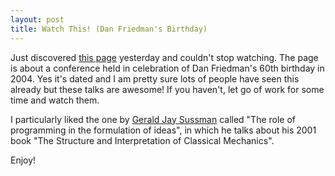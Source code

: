```yaml
---
layout: post
title: Watch This! (Dan Friedman's Birthday)
---
```

Just discovered [this page][danfest] yesterday and couldn't stop watching. The page is about a conference held in celebration of
Dan Friedman's 60th birthday in 2004. Yes it's dated and I am pretty sure lots of people have seen this already
but these talks are awesome! If you haven't, let go of work for some time and watch them.

I particularly liked the one by [Gerald Jay Sussman][sussmantalk] called "The role of programming in the formulation of ideas",
in which he talks about his 2001 book "The Structure and Interpretation of Classical Mechanics".

Enjoy!

[danfest]: http://www.cs.indiana.edu/dfried_celebration.html
[sussmantalk]: http://video.google.com/videoplay?docid=-2726904509434151616&hl=en
